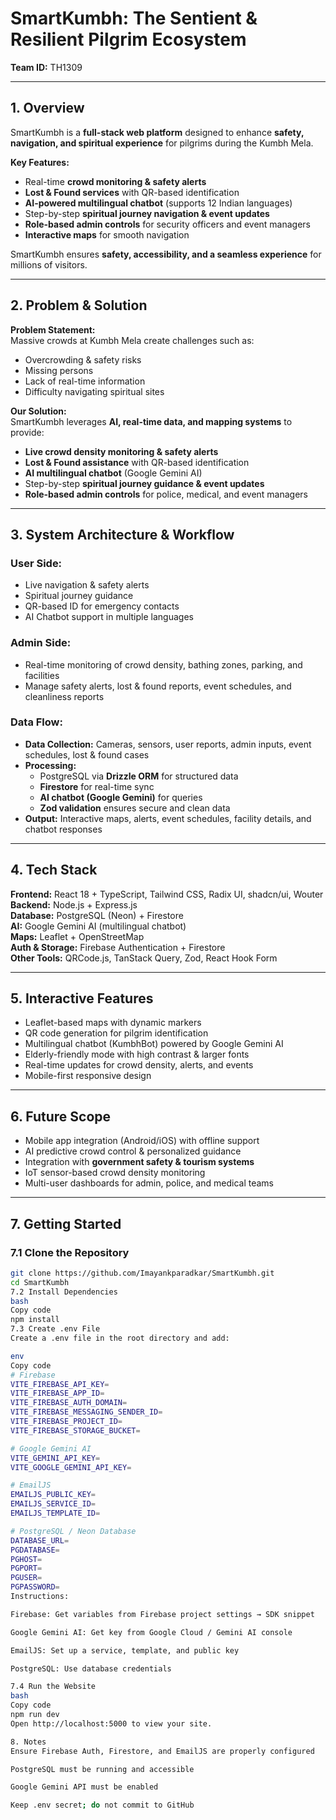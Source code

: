 # SmartKumbh: The Sentient & Resilient Pilgrim Ecosystem
**Team ID:** TH1309

---

## 1. Overview
SmartKumbh is a **full-stack web platform** designed to enhance **safety, navigation, and spiritual experience** for pilgrims during the Kumbh Mela.

**Key Features:**
- Real-time **crowd monitoring & safety alerts**
- **Lost & Found services** with QR-based identification
- **AI-powered multilingual chatbot** (supports 12 Indian languages)
- Step-by-step **spiritual journey navigation & event updates**
- **Role-based admin controls** for security officers and event managers
- **Interactive maps** for smooth navigation

SmartKumbh ensures **safety, accessibility, and a seamless experience** for millions of visitors.

---

## 2. Problem & Solution

**Problem Statement:**  
Massive crowds at Kumbh Mela create challenges such as:
- Overcrowding & safety risks
- Missing persons
- Lack of real-time information
- Difficulty navigating spiritual sites

**Our Solution:**  
SmartKumbh leverages **AI, real-time data, and mapping systems** to provide:
- **Live crowd density monitoring & safety alerts**
- **Lost & Found assistance** with QR-based identification
- **AI multilingual chatbot** (Google Gemini AI)
- Step-by-step **spiritual journey guidance & event updates**
- **Role-based admin controls** for police, medical, and event managers

---

## 3. System Architecture & Workflow

### User Side:
- Live navigation & safety alerts
- Spiritual journey guidance
- QR-based ID for emergency contacts
- AI Chatbot support in multiple languages

### Admin Side:
- Real-time monitoring of crowd density, bathing zones, parking, and facilities
- Manage safety alerts, lost & found reports, event schedules, and cleanliness reports

### Data Flow:
- **Data Collection:** Cameras, sensors, user reports, admin inputs, event schedules, lost & found cases
- **Processing:**
  - PostgreSQL via **Drizzle ORM** for structured data
  - **Firestore** for real-time sync
  - **AI chatbot (Google Gemini)** for queries
  - **Zod validation** ensures secure and clean data
- **Output:** Interactive maps, alerts, event schedules, facility details, and chatbot responses

---

## 4. Tech Stack

**Frontend:** React 18 + TypeScript, Tailwind CSS, Radix UI, shadcn/ui, Wouter  
**Backend:** Node.js + Express.js  
**Database:** PostgreSQL (Neon) + Firestore  
**AI:** Google Gemini AI (multilingual chatbot)  
**Maps:** Leaflet + OpenStreetMap  
**Auth & Storage:** Firebase Authentication + Firestore  
**Other Tools:** QRCode.js, TanStack Query, Zod, React Hook Form

---

## 5. Interactive Features
- Leaflet-based maps with dynamic markers
- QR code generation for pilgrim identification
- Multilingual chatbot (KumbhBot) powered by Google Gemini AI
- Elderly-friendly mode with high contrast & larger fonts
- Real-time updates for crowd density, alerts, and events
- Mobile-first responsive design

---

## 6. Future Scope
- Mobile app integration (Android/iOS) with offline support
- AI predictive crowd control & personalized guidance
- Integration with **government safety & tourism systems**
- IoT sensor-based crowd density monitoring
- Multi-user dashboards for admin, police, and medical teams

---

## 7. Getting Started

### 7.1 Clone the Repository
```bash
git clone https://github.com/Imayankparadkar/SmartKumbh.git
cd SmartKumbh
7.2 Install Dependencies
bash
Copy code
npm install
7.3 Create .env File
Create a .env file in the root directory and add:

env
Copy code
# Firebase
VITE_FIREBASE_API_KEY=
VITE_FIREBASE_APP_ID=
VITE_FIREBASE_AUTH_DOMAIN=
VITE_FIREBASE_MESSAGING_SENDER_ID=
VITE_FIREBASE_PROJECT_ID=
VITE_FIREBASE_STORAGE_BUCKET=

# Google Gemini AI
VITE_GEMINI_API_KEY=
VITE_GOOGLE_GEMINI_API_KEY=

# EmailJS
EMAILJS_PUBLIC_KEY=
EMAILJS_SERVICE_ID=
EMAILJS_TEMPLATE_ID=

# PostgreSQL / Neon Database
DATABASE_URL=
PGDATABASE=
PGHOST=
PGPORT=
PGUSER=
PGPASSWORD=
Instructions:

Firebase: Get variables from Firebase project settings → SDK snippet

Google Gemini AI: Get key from Google Cloud / Gemini AI console

EmailJS: Set up a service, template, and public key

PostgreSQL: Use database credentials

7.4 Run the Website
bash
Copy code
npm run dev
Open http://localhost:5000 to view your site.

8. Notes
Ensure Firebase Auth, Firestore, and EmailJS are properly configured

PostgreSQL must be running and accessible

Google Gemini API must be enabled

Keep .env secret; do not commit to GitHub
